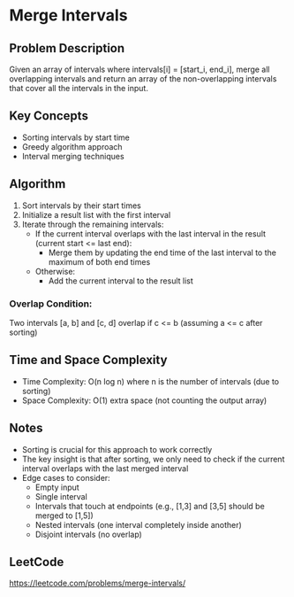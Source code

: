 # Merge Intervals

## Problem Description
Given an array of intervals where intervals[i] = [start_i, end_i], merge all overlapping intervals and return an array of the non-overlapping intervals that cover all the intervals in the input.

## Key Concepts
- Sorting intervals by start time
- Greedy algorithm approach
- Interval merging techniques

## Algorithm
1. Sort intervals by their start times
2. Initialize a result list with the first interval
3. Iterate through the remaining intervals:
   - If the current interval overlaps with the last interval in the result (current start <= last end):
     - Merge them by updating the end time of the last interval to the maximum of both end times
   - Otherwise:
     - Add the current interval to the result list

### Overlap Condition:
Two intervals [a, b] and [c, d] overlap if c <= b (assuming a <= c after sorting)

## Time and Space Complexity
- Time Complexity: O(n log n) where n is the number of intervals (due to sorting)
- Space Complexity: O(1) extra space (not counting the output array)

## Notes
- Sorting is crucial for this approach to work correctly
- The key insight is that after sorting, we only need to check if the current interval overlaps with the last merged interval
- Edge cases to consider:
  - Empty input
  - Single interval
  - Intervals that touch at endpoints (e.g., [1,3] and [3,5] should be merged to [1,5])
  - Nested intervals (one interval completely inside another)
  - Disjoint intervals (no overlap)

## LeetCode
https://leetcode.com/problems/merge-intervals/